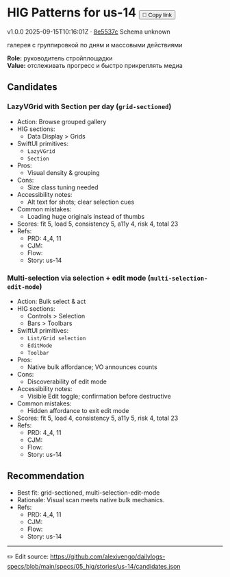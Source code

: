 # HIG Patterns for us-14 <button class="copy-link" aria-label="Copy page link" onclick="window.spechubCopyLink && window.spechubCopyLink()">🔗 Copy link</button>

<p class="badges">
  <span class="badge version">v1.0.0</span>
  <span class="badge build">2025-09-15T10:16:01Z · <a href="https://github.com/alexivengo/dailylogs-specs/commit/8e5537c" target="_blank" rel="noopener" class="sha">8e5537c</a></span>
  <span class="badge schema unknown">Schema unknown</span>
</p>

галерея с группировкой по дням и массовыми действиями

**Role:** руководитель стройплощадки  
**Value:** отслеживать прогресс и быстро прикреплять медиа

## Candidates
### LazyVGrid with Section per day (`grid-sectioned`)
- Action: Browse grouped gallery
- HIG sections:
  - Data Display > Grids
- SwiftUI primitives:
  - `LazyVGrid`
  - `Section`
- Pros:
  - Visual density & grouping
- Cons:
  - Size class tuning needed
- Accessibility notes:
  - Alt text for shots; clear selection cues
- Common mistakes:
  - Loading huge originals instead of thumbs
- Scores: fit 5, load 5, consistency 5, a11y 4, risk 4, total 23
- Refs:
  - PRD: 4_4, 11
  - CJM: 
  - Flow: 
  - Story: us-14

### Multi-selection via selection + edit mode (`multi-selection-edit-mode`)
- Action: Bulk select & act
- HIG sections:
  - Controls > Selection
  - Bars > Toolbars
- SwiftUI primitives:
  - `List/Grid selection`
  - `EditMode`
  - `Toolbar`
- Pros:
  - Native bulk affordance; VO announces counts
- Cons:
  - Discoverability of edit mode
- Accessibility notes:
  - Visible Edit toggle; confirmation before destructive
- Common mistakes:
  - Hidden affordance to exit edit mode
- Scores: fit 5, load 4, consistency 5, a11y 5, risk 4, total 23
- Refs:
  - PRD: 4_4, 11
  - CJM: 
  - Flow: 
  - Story: us-14


## Recommendation
- Best fit: grid-sectioned, multi-selection-edit-mode
- Rationale: Visual scan meets native bulk mechanics.
- Refs:
  - PRD: 4_4, 11
  - CJM: 
  - Flow: 
  - Story: us-14

---
✏️ Edit source: https://github.com/alexivengo/dailylogs-specs/blob/main/specs/05_hig/stories/us-14/candidates.json